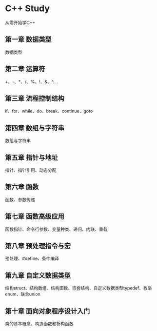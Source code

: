 # C++ Study
从零开始学C++

## 第一章 数据类型
数据类型

## 第二章 运算符
+、-、*、/、%、!、&、^....

## 第三章 流程控制结构
if、for、while、do、break、continue、goto

## 第四章 数组与字符串
数组与字符串

## 第五章 指针与地址
指针、指针引用、动态分配

## 第六章 函数
函数、参数传递

## 第七章 函数高级应用
函数指针、命令行参数、变量种类、递归、内联、重载

## 第八章 预处理指令与宏
预处理、#define、条件编译

## 第九章 自定义数据类型
结构struct、结构数组、结构函数、嵌套结构、自定义数据类型typedef、枚举enum、联合union

## 第十章 面向对象程序设计入门
类的基本概念、构造函数和析构函数